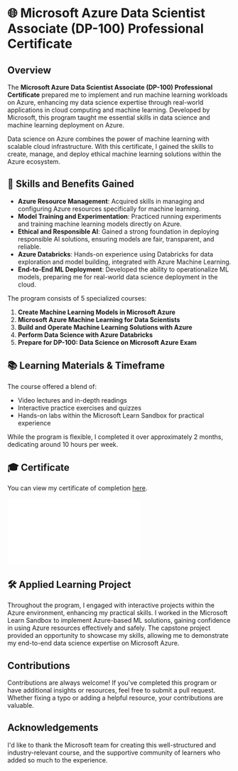 # 🌐 Microsoft Azure Data Scientist Associate (DP-100) Professional Certificate

## Overview

The **Microsoft Azure Data Scientist Associate (DP-100) Professional Certificate** prepared me to implement and run machine learning workloads on Azure, enhancing my data science expertise through real-world applications in cloud computing and machine learning. Developed by Microsoft, this program taught me essential skills in data science and machine learning deployment on Azure.

Data science on Azure combines the power of machine learning with scalable cloud infrastructure. With this certificate, I gained the skills to create, manage, and deploy ethical machine learning solutions within the Azure ecosystem.

## 🚀 Skills and Benefits Gained

- **Azure Resource Management**: Acquired skills in managing and configuring Azure resources specifically for machine learning.
- **Model Training and Experimentation**: Practiced running experiments and training machine learning models directly on Azure.
- **Ethical and Responsible AI**: Gained a strong foundation in deploying responsible AI solutions, ensuring models are fair, transparent, and reliable.
- **Azure Databricks**: Hands-on experience using Databricks for data exploration and model building, integrated with Azure Machine Learning.
- **End-to-End ML Deployment**: Developed the ability to operationalize ML models, preparing me for real-world data science deployment in the cloud.

The program consists of 5 specialized courses:

1. **Create Machine Learning Models in Microsoft Azure**
2. **Microsoft Azure Machine Learning for Data Scientists**
3. **Build and Operate Machine Learning Solutions with Azure**
4. **Perform Data Science with Azure Databricks**
5. **Prepare for DP-100: Data Science on Microsoft Azure Exam**

## 📚 Learning Materials & Timeframe

The course offered a blend of:

- Video lectures and in-depth readings
- Interactive practice exercises and quizzes
- Hands-on labs within the Microsoft Learn Sandbox for practical experience

While the program is flexible, I completed it over approximately 2 months, dedicating around 10 hours per week.

## 🎓 Certificate

You can view my certificate of completion [here](https://github.com/firatozen/Microsoft-Azure-Data-Scientist-Associate-DP-100-Specialization/blob/a64dbe4d64fad3fdc5c931a14a689ce8a8119bda/Microsoft%20Azure%20Data%20Scientist%20Associate%20(DP-100)%20Specialization/Certificate.pdf).

![Certificate](Certificate.pdf)

## 🛠 Applied Learning Project

Throughout the program, I engaged with interactive projects within the Azure environment, enhancing my practical skills. I worked in the Microsoft Learn Sandbox to implement Azure-based ML solutions, gaining confidence in using Azure resources effectively and safely. The capstone project provided an opportunity to showcase my skills, allowing me to demonstrate my end-to-end data science expertise on Microsoft Azure.

## Contributions

Contributions are always welcome! If you've completed this program or have additional insights or resources, feel free to submit a pull request. Whether fixing a typo or adding a helpful resource, your contributions are valuable.

## Acknowledgements

I'd like to thank the Microsoft team for creating this well-structured and industry-relevant course, and the supportive community of learners who added so much to the experience.
